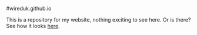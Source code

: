 #wireduk.github.io

This is a repository for my website, nothing exciting to see here. Or is there? See how it looks [here](https://wireduk.github.io/).